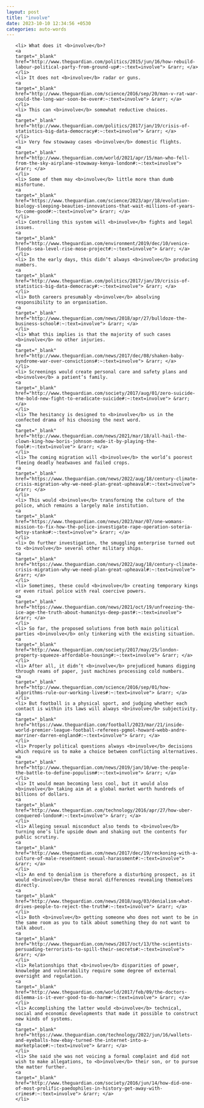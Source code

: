 ```yaml
---
layout: post
title: "involve"
date: 2023-10-10 12:34:56 +0530
categories: auto-words
---
```

<ol>

    <li> What does it <b>involve</b>?
    <a 
    target="_blank" 
    href="http://www.theguardian.com/politics/2015/jun/16/how-rebuild-labour-political-party-from-ground-up#:~:text=involve"> &rarr; </a>
    </li>
    <li> It does not <b>involve</b> radar or guns.
    <a 
    target="_blank" 
    href="http://www.theguardian.com/science/2016/sep/20/man-v-rat-war-could-the-long-war-soon-be-over#:~:text=involve"> &rarr; </a>
    </li>
    <li> This can <b>involve</b> somewhat reductive choices.
    <a 
    target="_blank" 
    href="http://www.theguardian.com/politics/2017/jan/19/crisis-of-statistics-big-data-democracy#:~:text=involve"> &rarr; </a>
    </li>
    <li> Very few stowaway cases <b>involve</b> domestic flights.
    <a 
    target="_blank" 
    href="http://www.theguardian.com/world/2021/apr/15/man-who-fell-from-the-sky-airplane-stowaway-kenya-london#:~:text=involve"> &rarr; </a>
    </li>
    <li> Some of them may <b>involve</b> little more than dumb misfortune.
    <a 
    target="_blank" 
    href="https://www.theguardian.com/science/2023/apr/18/evolution-biology-sleeping-beauties-innovations-that-wait-millions-of-years-to-come-good#:~:text=involve"> &rarr; </a>
    </li>
    <li> Controlling this system will <b>involve</b> fights and legal issues.
    <a 
    target="_blank" 
    href="http://www.theguardian.com/environment/2019/dec/10/venice-floods-sea-level-rise-mose-project#:~:text=involve"> &rarr; </a>
    </li>
    <li> In the early days, this didn’t always <b>involve</b> producing numbers.
    <a 
    target="_blank" 
    href="http://www.theguardian.com/politics/2017/jan/19/crisis-of-statistics-big-data-democracy#:~:text=involve"> &rarr; </a>
    </li>
    <li> Both careers presumably <b>involve</b> absolving responsibility to an organisation.
    <a 
    target="_blank" 
    href="http://www.theguardian.com/news/2018/apr/27/bulldoze-the-business-school#:~:text=involve"> &rarr; </a>
    </li>
    <li> What this implies is that the majority of such cases <b>involve</b> no other injuries.
    <a 
    target="_blank" 
    href="http://www.theguardian.com/news/2017/dec/08/shaken-baby-syndrome-war-over-convictions#:~:text=involve"> &rarr; </a>
    </li>
    <li> Screenings would create personal care and safety plans and <b>involve</b> a patient’s family.
    <a 
    target="_blank" 
    href="http://www.theguardian.com/society/2017/aug/01/zero-suicide-the-bold-new-fight-to-eradicate-suicide#:~:text=involve"> &rarr; </a>
    </li>
    <li> The hesitancy is designed to <b>involve</b> us in the confected drama of his choosing the next word.
    <a 
    target="_blank" 
    href="http://www.theguardian.com/news/2021/mar/18/all-hail-the-clown-king-how-boris-johnson-made-it-by-playing-the-fool#:~:text=involve"> &rarr; </a>
    </li>
    <li> The coming migration will <b>involve</b> the world’s poorest fleeing deadly heatwaves and failed crops.
    <a 
    target="_blank" 
    href="https://www.theguardian.com/news/2022/aug/18/century-climate-crisis-migration-why-we-need-plan-great-upheaval#:~:text=involve"> &rarr; </a>
    </li>
    <li> This would <b>involve</b> transforming the culture of the police, which remains a largely male institution.
    <a 
    target="_blank" 
    href="https://www.theguardian.com/news/2023/mar/07/one-womans-mission-to-fix-how-the-police-investigate-rape-operation-soteria-betsy-stanko#:~:text=involve"> &rarr; </a>
    </li>
    <li> On further investigation, the smuggling enterprise turned out to <b>involve</b> several other military ships.
    <a 
    target="_blank" 
    href="https://www.theguardian.com/news/2022/aug/18/century-climate-crisis-migration-why-we-need-plan-great-upheaval#:~:text=involve"> &rarr; </a>
    </li>
    <li> Sometimes, these could <b>involve</b> creating temporary kings or even ritual police with real coercive powers.
    <a 
    target="_blank" 
    href="https://www.theguardian.com/news/2021/oct/19/unfreezing-the-ice-age-the-truth-about-humanitys-deep-past#:~:text=involve"> &rarr; </a>
    </li>
    <li> So far, the proposed solutions from both main political parties <b>involve</b> only tinkering with the existing situation.
    <a 
    target="_blank" 
    href="http://www.theguardian.com/society/2017/may/25/london-property-squeeze-affordable-housing#:~:text=involve"> &rarr; </a>
    </li>
    <li> After all, it didn’t <b>involve</b> prejudiced humans digging through reams of paper, just machines processing cold numbers.
    <a 
    target="_blank" 
    href="http://www.theguardian.com/science/2016/sep/01/how-algorithms-rule-our-working-lives#:~:text=involve"> &rarr; </a>
    </li>
    <li> But football is a physical sport, and judging whether each contact is within its laws will always <b>involve</b> subjectivity.
    <a 
    target="_blank" 
    href="https://www.theguardian.com/football/2023/mar/21/inside-world-premier-league-football-referees-pgmol-howard-webb-andre-marriner-darren-england#:~:text=involve"> &rarr; </a>
    </li>
    <li> Properly political questions always <b>involve</b> decisions which require us to make a choice between conflicting alternatives.
    <a 
    target="_blank" 
    href="http://www.theguardian.com/news/2019/jan/10/we-the-people-the-battle-to-define-populism#:~:text=involve"> &rarr; </a>
    </li>
    <li> It would mean becoming less cool, but it would also <b>involve</b> taking aim at a global market worth hundreds of billions of dollars.
    <a 
    target="_blank" 
    href="http://www.theguardian.com/technology/2016/apr/27/how-uber-conquered-london#:~:text=involve"> &rarr; </a>
    </li>
    <li> Alleging sexual misconduct also tends to <b>involve</b> turning one’s life upside down and shaking out the contents for public scrutiny.
    <a 
    target="_blank" 
    href="http://www.theguardian.com/news/2017/dec/19/reckoning-with-a-culture-of-male-resentment-sexual-harassment#:~:text=involve"> &rarr; </a>
    </li>
    <li> An end to denialism is therefore a disturbing prospect, as it would <b>involve</b> these moral differences revealing themselves directly.
    <a 
    target="_blank" 
    href="http://www.theguardian.com/news/2018/aug/03/denialism-what-drives-people-to-reject-the-truth#:~:text=involve"> &rarr; </a>
    </li>
    <li> Both <b>involve</b> getting someone who does not want to be in the same room as you to talk about something they do not want to talk about.
    <a 
    target="_blank" 
    href="http://www.theguardian.com/news/2017/oct/13/the-scientists-persuading-terrorists-to-spill-their-secrets#:~:text=involve"> &rarr; </a>
    </li>
    <li> Relationships that <b>involve</b> disparities of power, knowledge and vulnerability require some degree of external oversight and regulation.
    <a 
    target="_blank" 
    href="http://www.theguardian.com/world/2017/feb/09/the-doctors-dilemma-is-it-ever-good-to-do-harm#:~:text=involve"> &rarr; </a>
    </li>
    <li> Accomplishing the latter would <b>involve</b> technical, social and economic developments that made it possible to construct new kinds of systems.
    <a 
    target="_blank" 
    href="https://www.theguardian.com/technology/2022/jun/16/wallets-and-eyeballs-how-ebay-turned-the-internet-into-a-marketplace#:~:text=involve"> &rarr; </a>
    </li>
    <li> She said she was not voicing a formal complaint and did not wish to make allegations, to <b>involve</b> their son, or to pursue the matter further.
    <a 
    target="_blank" 
    href="http://www.theguardian.com/society/2016/jun/14/how-did-one-of-most-prolific-paedophiles-in-history-get-away-with-crimes#:~:text=involve"> &rarr; </a>
    </li>
